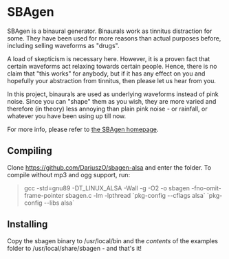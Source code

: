# SBAgen

SBAgen is a binaural generator. Binaurals work as tinnitus distraction for some. They have been used for more reasons than actual purposes before, including selling waveforms as "drugs".

A load of skepticism is necessary here. However, it is a proven fact that certain waveforms act relaxing towards certain people. Hence, there is no claim that "this works" for anybody, but if it has any effect on you and hopefully your abstraction from tinnitus, then please let us hear from you.

In this project, binaurals are used as underlying waveforms instead of pink noise. Since you can "shape" them as you wish, they are more varied and therefore (in theory) less annoying than plain pink noise - or rainfall, or whatever you have been using up till now.

For more info, please refer to [the SBAgen homepage][1].

## Compiling

Clone https://github.com/DariuszO/sbagen-alsa and enter the folder. To compile without mp3 and ogg support, run:

> gcc -std=gnu89 -DT_LINUX_ALSA -Wall -g -O2 -o sbagen -fno-omit-frame-pointer sbagen.c -lm -lpthread \`pkg-config --cflags alsa\` \`pkg-config --libs alsa\`

## Installing

Copy the sbagen binary to /usr/local/bin and the *contents* of the examples folder to /usr/local/share/sbagen - and that's it!

[1]: http://uazu.net/sbagen/
